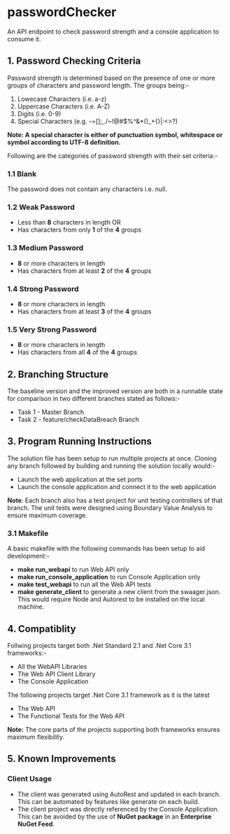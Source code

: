 # passwordChecker
An API endpoint to check password strength and a console application to consume it. 

## 1. Password Checking Criteria

Password strength is determined based on the presence of one or more groups of characters and password length. The groups being:- 

1. Lowecase Characters (i.e. a-z)
2. Uppercase Characters (i.e. A-Z)
3. Digits (i.e. 0-9)
4. Special Characters (e.g. -=[]\;,./~!@#$%^&*()_+{}|:<>?)

**Note: A special character is either of punctuation symbol, whitespace or symbol according to UTF-8 definition.**

Following are the categories of password strength with their set criteria:-

### 1.1 Blank
The password does not contain any characters i.e. null. 

### 1.2 Weak Password
* Less than **8** characters in length OR  
* Has characters from only **1** of the **4** groups

### 1.3 Medium Password
* **8** or more characters in length
* Has characters from at least **2** of the **4** groups

### 1.4 Strong Password
* **8** or more characters in length
* Has characters from at least **3** of the **4** groups

### 1.5 Very Strong Password
* **8** or more characters in length
* Has characters from all **4** of the **4** groups

## 2. Branching Structure

The baseline version and the improved version are both in a runnable state for comparison in two different branches stated as follows:- 

* Task 1 - Master Branch
* Task 2 - feature/checkDataBreach Branch

## 3. Program Running Instructions

The solution file has been setup to run multiple projects at once. Cloning any branch followed by building and running the solution locally would:-

* Launch the web application at the set ports
* Launch the console application and connect it to the web application

**Note**: Each branch also has a test project for unit testing controllers of that branch. The unit tests were designed using Boundary Value Analysis to ensure maximum coverage.

### 3.1 Makefile

A basic makefile with the following commands has been setup to aid development:- 

* **make run_webapi** to run Web API only
* **make run_console_application** to run Console Application only
* **make test_webapi** to run all the Web API tests 
* **make generate_client** to generate a new client from the swaager.json. This would require Node and Autorest to be installed on the local machine. 

## 4. Compatiblity 

Follwing projects target both .Net Standard 2.1 and .Net Core 3.1 frameworks:-

* All the WebAPI Libraries
* The Web API Client Library
* The Console Application

The following projects target .Net Core 3.1 framework as it is the latest

* The Web API 
* The Functional Tests for the Web API 

**Note:** The core parts of the projects supporting both frameworks ensures maximum flexibility.

## 5. Known Improvements

### Client Usage

* The client was generated using AutoRest and updated in each branch. This can be automated by features like generate on each build. 
* The client project was directly referenced by the Console Application. This can be avoided by the use of **NuGet package** in an **Enterprise NuGet Feed**.



